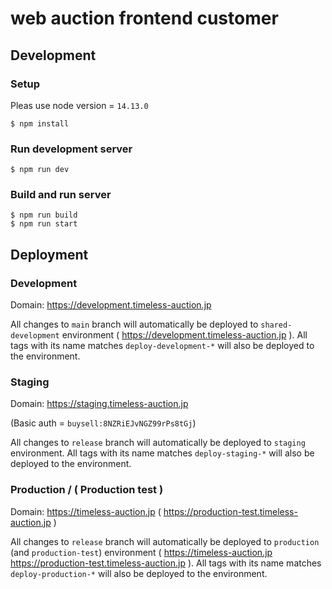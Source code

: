 # web auction frontend customer

## Development

### Setup
Pleas use node version = `14.13.0`

```shell
$ npm install
```

### Run development server

```
$ npm run dev
```

### Build and run server

```
$ npm run build
$ npm run start
```

## Deployment

### Development

Domain: https://development.timeless-auction.jp

All changes to `main` branch will automatically be deployed to `shared-development` environment ( https://development.timeless-auction.jp ).
All tags with its name matches `deploy-development-*` will also be deployed to the environment.

### Staging

Domain: https://staging.timeless-auction.jp

(Basic auth = `buysell:8NZRiEJvNGZ99rPs8tGj`)

All changes to `release` branch will automatically be deployed to `staging` environment.
All tags with its name matches `deploy-staging-*` will also be deployed to the environment.

### Production / ( Production test )

Domain: https://timeless-auction.jp ( https://production-test.timeless-auction.jp )

All changes to `release` branch will automatically be deployed to `production` (and `production-test`) environment ( https://timeless-auction.jp https://production-test.timeless-auction.jp ).
All tags with its name matches `deploy-production-*` will also be deployed to the environment.
